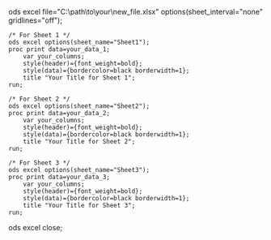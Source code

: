 ods excel file="C:\path\to\your\new_file.xlsx" options(sheet_interval="none" gridlines="off");

    /* For Sheet 1 */
    ods excel options(sheet_name="Sheet1");
    proc print data=your_data_1;
        var your_columns;
        style(header)={font_weight=bold};
        style(data)={bordercolor=black borderwidth=1};
        title "Your Title for Sheet 1";
    run;

    /* For Sheet 2 */
    ods excel options(sheet_name="Sheet2");
    proc print data=your_data_2;
        var your_columns;
        style(header)={font_weight=bold};
        style(data)={bordercolor=black borderwidth=1};
        title "Your Title for Sheet 2";
    run;

    /* For Sheet 3 */
    ods excel options(sheet_name="Sheet3");
    proc print data=your_data_3;
        var your_columns;
        style(header)={font_weight=bold};
        style(data)={bordercolor=black borderwidth=1};
        title "Your Title for Sheet 3";
    run;

ods excel close;
